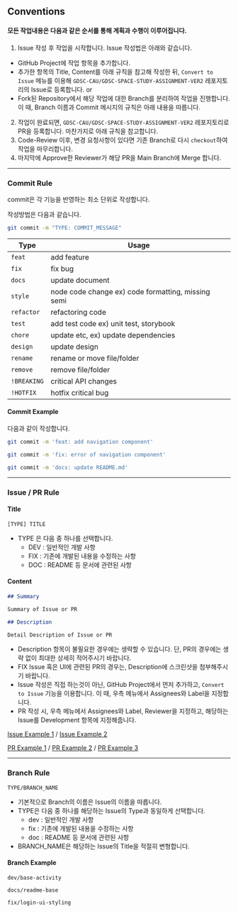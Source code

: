 ## Conventions

#### 모든 작업내용은 다음과 같은 순서를 통해 계획과 수행이 이루어집니다.

1. Issue 작성 후 작업을 시작합니다. Issue 작성법은 아래와 같습니다.

- GitHub Project에 작업 항목을 추가합니다.
- 추가한 항목의 Title, Content를 아래 규칙을 참고해 작성한 뒤, `Convert to Issue` 메뉴를 이용해 `GDSC-CAU/GDSC-SPACE-STUDY-ASSIGNMENT-VER2` 레포지토리의 Issue로 등록합니다.
  or
- Fork된 Repository에서 해당 작업에 대한 Branch를 분리하여 작업을 진행합니다. 이 때, Branch 이름과 Commit 메시지의 규칙은 아래 내용을 따릅니다.

2. 작업이 완료되면, `GDSC-CAU/GDSC-SPACE-STUDY-ASSIGNMENT-VER2` 레포지토리로 PR을 등록합니다. 마찬가지로 아래 규칙을 참고합니다.
3. Code-Review 이후, 변경 요청사항이 있다면 기존 Branch로 다시 `checkout`하여 작업을 마무리합니다.
4. 마지막에 Approve한 Reviewer가 해당 PR을 Main Branch에 Merge 합니다.

---

### Commit Rule

commit은 각 기능을 반영하는 최소 단위로 작성합니다.

작성방법은 다음과 같습니다.

```bash
git commit -m "TYPE: COMMIT_MESSAGE"
```

| **Type**    | **Usage**                                          |
| ----------- | -------------------------------------------------- |
| `feat`      | add feature                                        |
| `fix`       | fix bug                                            |
| `docs`      | update document                                    |
| `style`     | node code change ex) code formatting, missing semi |
| `refactor`  | refactoring code                                   |
| `test`      | add test code ex) unit test, storybook             |
| `chore`     | update etc, ex) update dependencies                |
| `design`    | update design                                      |
| `rename`    | rename or move file/folder                         |
| `remove`    | remove file/folder                                 |
| `!BREAKING` | critical API changes                               |
| `!HOTFIX`   | hotfix critical bug                                |

#### Commit Example

다음과 같이 작성합니다.

```bash
git commit -m 'feat: add navigation component'
```

```bash
git commit -m 'fix: error of navigation component'
```

```bash
git commit -m 'docs: update README.md'
```

---

### Issue / PR Rule

#### Title

```
[TYPE] TITLE
```

- TYPE 은 다음 중 하나를 선택합니다.
  - DEV : 일반적인 개발 사항
  - FIX : 기존에 개발된 내용을 수정하는 사항
  - DOC : README 등 문서에 관련된 사항

#### Content

```markdown
## Summary

Summary of Issue or PR

## Description

Detail Description of Issue or PR
```

- Description 항목이 불필요한 경우에는 생략할 수 있습니다. 단, PR의 경우에는 생략 없이 최대한 상세히 적어주시기 바랍니다.
- FIX Issue 혹은 UI에 관련된 PR의 경우는, Description에 스크린샷을 첨부해주시기 바랍니다.
- Issue 작성은 직접 하는것이 아닌, GitHub Project에서 먼저 추가하고, `Convert to Issue` 기능을 이용합니다.
  이 때, 우측 메뉴에서 Assignees와 Label을 지정합니다.
- PR 작성 시, 우측 메뉴에서 Assignees와 Label, Reviewer을 지정하고, 해당하는 Issue를 Development 항목에 지정해줍니다.

[Issue Example 1](https://github.com/yymin1022/Wa_API/issues/59) /
[Issue Example 2](https://github.com/yymin1022/TaxiMeter/issues/1)

[PR Example 1](https://github.com/DefCon-Apps/Military_License/pull/21) /
[PR Example 2](https://github.com/DefCon-Apps/Military_License/pull/22) /
[PR Example 3](https://github.com/DefCon-Apps/Military_License/pull/24)

---

### Branch Rule

```
TYPE/BRANCH_NAME
```

- 기본적으로 Branch의 이름은 Issue의 이름을 따릅니다.
- TYPE은 다음 중 하나를 해당하는 Issue의 Type과 동일하게 선택합니다.
  - dev : 일반적인 개발 사항
  - fix : 기존에 개발된 내용을 수정하는 사항
  - doc : README 등 문서에 관련된 사항
- BRANCH_NAME은 해당하는 Issue의 Title을 적절히 변형합니다.

#### Branch Example

```
dev/base-activity
```

```
docs/readme-base
```

```
fix/login-ui-styling
```
